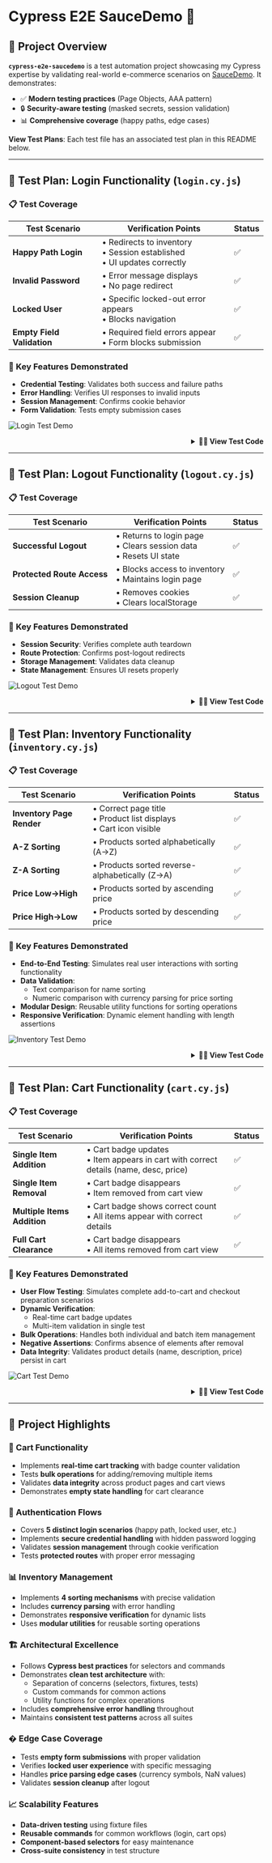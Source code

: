 # Cypress E2E SauceDemo 🛒

## 📌 Project Overview
**`cypress-e2e-saucedemo`** is a test automation project showcasing my Cypress expertise by validating real-world e-commerce scenarios on [SauceDemo](https://www.saucedemo.com/). It demonstrates:
- ✅ **Modern testing practices** (Page Objects, AAA pattern)
- 🔒 **Security-aware testing** (masked secrets, session validation)
- 📊 **Comprehensive coverage** (happy paths, edge cases)

**View Test Plans**: Each test file has an associated test plan in this README below.

---

## 🧪 Test Plan: Login Functionality (`login.cy.js`)

### 📋 Test Coverage

| Test Scenario              | Verification Points                          | Status |
|----------------------------|---------------------------------------------|--------|
| **Happy Path Login**       | • Redirects to inventory<br>• Session established<br>• UI updates correctly | ✅     |
| **Invalid Password**       | • Error message displays<br>• No page redirect | ✅     |
| **Locked User**           | • Specific locked-out error appears<br>• Blocks navigation | ✅     |
| **Empty Field Validation** | • Required field errors appear<br>• Form blocks submission | ✅     |

### 🚀 Key Features Demonstrated
- **Credential Testing**: Validates both success and failure paths
- **Error Handling**: Verifies UI responses to invalid inputs
- **Session Management**: Confirms cookie behavior
- **Form Validation**: Tests empty submission cases

![Login Test Demo](assets/gifs/login-demo.gif)

<div align="right">
<details>
<summary><b>👨‍💻 View Test Code</b></summary>
<div align="left">

```javascript
// login.cy.js
import { users } from '../fixtures/users';
import { loginSelectors, inventorySelectors } from '../support/selectors';

describe('SauceDemo Login Tests', () => {
  beforeEach(() => {
    cy.visit('/');
  });

  it('successfully logs in with valid credentials (Happy Path)', () => {
    // ACT: Login with valid credentials
    cy.get(loginSelectors.username).type(users.standard.username);
    cy.get(loginSelectors.password).type(users.standard.password, { log: false }); // Hide password in logs
    cy.get(loginSelectors.loginButton).click();

    // ASSERT: Verify successful login
    cy.url().should('include', '/inventory.html'); // Verify redirect
    cy.get(inventorySelectors.title).should('contain', 'Products'); // Verify UI update
    cy.getCookie('session-username').should('exist'); // Verify session cookie
  });

  it('displays error for invalid password', () => {
    // ACT: Login with invalid password
    cy.get(loginSelectors.username).type(users.standard.username);
    cy.get(loginSelectors.password).type('invalid_password');
    cy.get(loginSelectors.loginButton).click();

    // ASSERT: Verify error message and no redirect
    cy.url().should('eq', Cypress.config().baseUrl)
    cy.get(loginSelectors.errorMessage)
      .should('be.visible')
      .and('contain', 'Username and password do not match'); 
  });

  it('blocks locked-out users with descriptive error', () => {
    // ACT: Login with locked-out user credentials
    cy.get(loginSelectors.username).type(users.locked.username);
    cy.get(loginSelectors.password).type(users.locked.password, { log: false });
    cy.get(loginSelectors.loginButton).click();

    // ASSERT: Verify error message and no redirect
    cy.url().should('eq', Cypress.config().baseUrl);
    cy.get(loginSelectors.errorMessage)
      .should('be.visible')
      .and('contain', 'Sorry, this user has been locked out.'); 
  });

  it('validates required fields', () => {
    // ACT: Submit empty form
    cy.get(loginSelectors.loginButton).click();

    // ASSERT: Verify error message for empty username and password
    cy.get(loginSelectors.errorMessage)
      .should('be.visible')
      .and('contain', 'Username is required');
  });
});

```
</div>
</details>
</div>

---

## 🧪 Test Plan: Logout Functionality (`logout.cy.js`) 

### 📋 Test Coverage

| Test Scenario              | Verification Points                          | Status |
|----------------------------|---------------------------------------------|--------|
| **Successful Logout**      | • Returns to login page<br>• Clears session data<br>• Resets UI state | ✅     |
| **Protected Route Access** | • Blocks access to inventory<br>• Maintains login page | ✅     |
| **Session Cleanup**        | • Removes cookies<br>• Clears localStorage  | ✅     |

### 🚀 Key Features Demonstrated
- **Session Security**: Verifies complete auth teardown
- **Route Protection**: Confirms post-logout redirects
- **Storage Management**: Validates data cleanup
- **State Management**: Ensures UI resets properly

![Logout Test Demo](assets/gifs/logout-demo.gif)

<div align="right">
<details>
<summary><b>👨‍💻 View Test Code</b></summary>
<div align="left">

```javascript
// logout.cy.js
// @ts-nocheck
import { headerSelectors, loginSelectors } from "../support/selectors";
import { users } from "../fixtures/users";

describe('SauceDemo Logout Tests', () => {
    beforeEach(() => {
        // Clear session cookies and local storage before each test
        cy.clearCookies().clearLocalStorage();

        // Login before each test
        cy.login(users.standard.username, users.standard.password);
    });

    it('successfully logs out', () => {
        // ACT: Logout
        cy.get(headerSelectors.menuButton).click();
        cy.get(headerSelectors.logoutButton).click();

        // ASSERT: Verify successful logout
        cy.url().should('eq', Cypress.config().baseUrl);
        cy.get(loginSelectors.loginButton).should('be.visible');
    });

    it('should block access to inventory page after logout', () => {
        // ACT: Logout and try to access inventory page
        cy.get(headerSelectors.menuButton).click();
        cy.get(headerSelectors.logoutButton).click();

        // ASSERT: Verify error message and no redirect
        cy.url().should('eq', Cypress.config().baseUrl);
        cy.visit('/inventory.html', {
            failOnStatusCode: false, // Allow 404/403 without failing the test
          });
        cy.get(loginSelectors.errorMessage)
            .should('be.visible')
            .and('have.text', `Epic sadface: You can only access '/inventory.html' when you are logged in.`);
    });

    it('should clear session cookies after logout', () => {
        // ACT: Logout and check session cookie
        cy.get(headerSelectors.menuButton).click();
        cy.get(headerSelectors.logoutButton).click();

        // ASSERT: Verify session cookie is cleared
        cy.getCookie('session-username').should('be.null');
    });
});

```
</div>
</details>
</div>

---

## 🧪 Test Plan: Inventory Functionality (`inventory.cy.js`)

### 📋 Test Coverage

| Test Scenario              | Verification Points                          | Status |
|----------------------------|---------------------------------------------|--------|
| **Inventory Page Render**  | • Correct page title<br>• Product list displays<br>• Cart icon visible | ✅     |
| **A-Z Sorting**            | • Products sorted alphabetically (A→Z)       | ✅     |
| **Z-A Sorting**            | • Products sorted reverse-alphabetically (Z→A)| ✅     |
| **Price Low→High**         | • Products sorted by ascending price         | ✅     |
| **Price High→Low**         | • Products sorted by descending price        | ✅     |

### 🚀 Key Features Demonstrated
- **End-to-End Testing**: Simulates real user interactions with sorting functionality
- **Data Validation**: 
  - Text comparison for name sorting
  - Numeric comparison with currency parsing for price sorting
- **Modular Design**: Reusable utility functions for sorting operations
- **Responsive Verification**: Dynamic element handling with length assertions

![Inventory Test Demo](assets/gifs/inventory-demo.gif)

<div align="right">
<details>
<summary><b>👨‍💻 View Test Code</b></summary>
<div align="left">

```javascript
// inventory.cy.js
// @ts-nocheck
import { headerSelectors, inventorySelectors, loginSelectors } from "../support/selectors";
import { users } from "../fixtures/users";

const sortingOptions = {
    nameAZ: 'Name (A to Z)',
    nameZA: 'Name (Z to A)',
    priceLowHigh: 'Price (low to high)',
    priceHighLow: 'Price (high to low)'
};

const sortingUtils = {
    sortProductsBy: (sortOption) => {
        cy.get(inventorySelectors.sortDropdown).select(sortOption);
    },

    verifyProductOrder: (expectedItems) => {
        cy.get(inventorySelectors.inventoryItemName)
            .should('have.length', expectedItems.length)
            .then(($items) => {
                const actualItems = Cypress._.map($items, 'innerText');
                expect(actualItems).to.deep.equal(expectedItems);
            });
    },

    verifyPriceOrder: (expectedPrices) => {
        cy.get(inventorySelectors.inventoryItemPrice)
            .should('have.length', expectedPrices.length)
            .then(($prices) => {
                const priceTexts = Cypress._.map($prices, 'innerText');
                const actualPrices = priceTexts.map(text => {
                    const priceValue = parseFloat(text.replace('$', ''));
                    if (isNaN(priceValue)) {
                        throw new Error(`Failed to parse price from: "${text}"`);
                    }
                    return priceValue;
                });
                expect(actualPrices).to.deep.equal(expectedPrices);
            });
    }
};

describe('SauceDemo Inventory Tests', () => {
    beforeEach(() => {
        // Login before each test
        cy.login(users.standard.username, users.standard.password);
    });

    it('displays correct inventory page elements', () => {
        cy.get(inventorySelectors.title).should('contain', 'Products'); // Verify title
        cy.get(inventorySelectors.inventoryList).should('be.visible'); // Verify product list exists
        cy.get(inventorySelectors.inventoryItem).should('have.length.gt', 0); // Verify at least one product item exists
        cy.get(headerSelectors.cartIcon).should('be.visible'); // Verify cart icon exists
    });

    it('correctly sorts products by Name (A to Z)', () => {
        // ACT: Sort products by Name (A to Z)
        sortingUtils.sortProductsBy(sortingOptions.nameAZ);

        // ASSERT: Verify product order
        sortingUtils.verifyProductOrder([
            'Sauce Labs Backpack',
            'Sauce Labs Bike Light',
            'Sauce Labs Bolt T-Shirt',
            'Sauce Labs Fleece Jacket',
            'Sauce Labs Onesie',
            'Test.allTheThings() T-Shirt (Red)'
        ]);
    });

    it('correctly sorts products by Name (Z to A)', () => {
        // ACT: Sort products by Name (Z to A)
        sortingUtils.sortProductsBy(sortingOptions.nameZA);

        // ASSERT: Verify product order
        sortingUtils.verifyProductOrder([
            'Test.allTheThings() T-Shirt (Red)',
            'Sauce Labs Onesie',
            'Sauce Labs Fleece Jacket',
            'Sauce Labs Bolt T-Shirt',
            'Sauce Labs Bike Light',
            'Sauce Labs Backpack'
        ]);
    });

    it('correctly sorts products by Price (low to high)', () => {
        // ACT: Sort products by Price (low to high)
        sortingUtils.sortProductsBy(sortingOptions.priceLowHigh);

        // ASSERT: Verify product order
        sortingUtils.verifyPriceOrder([7.99, 9.99, 15.99, 15.99, 29.99, 49.99]);
    });

    it('correctly sorts products by Price (high to low)', () => {
        // ACT: Sort products by Price (high to low)
        sortingUtils.sortProductsBy(sortingOptions.priceHighLow);

        // ASSERT: Verify product order
        sortingUtils.verifyPriceOrder([49.99, 29.99, 15.99, 15.99, 9.99, 7.99]);
    });
});

```
</div>
</details>
</div>

---

## 🧪 Test Plan: Cart Functionality (`cart.cy.js`)

### 📋 Test Coverage

| Test Scenario              | Verification Points                          | Status |
|----------------------------|---------------------------------------------|--------|
| **Single Item Addition**    | • Cart badge updates<br>• Item appears in cart with correct details (name, desc, price) | ✅     |
| **Single Item Removal**     | • Cart badge disappears<br>• Item removed from cart view | ✅     |
| **Multiple Items Addition** | • Cart badge shows correct count<br>• All items appear with correct details | ✅     |
| **Full Cart Clearance**     | • Cart badge disappears<br>• All items removed from cart view | ✅     |

### 🚀 Key Features Demonstrated
- **User Flow Testing**: Simulates complete add-to-cart and checkout preparation scenarios
- **Dynamic Verification**: 
  - Real-time cart badge updates
  - Multi-item validation in single test
- **Bulk Operations**: Handles both individual and batch item management
- **Negative Assertions**: Confirms absence of elements after removal
- **Data Integrity**: Validates product details (name, description, price) persist in cart

![Cart Test Demo](assets/gifs/cart-demo.gif)

<div align="right">
<details>
<summary><b>👨‍💻 View Test Code</b></summary>
<div align="left">

```javascript
// cart.cy.js
// @ts-nocheck
import { headerSelectors, inventorySelectors, loginSelectors, cartSelectors } from "../support/selectors";
import { users } from "../fixtures/users";
import { items } from "../fixtures/items";

describe('SauceDemo Cart Tests', () => {
    beforeEach(() => {
        // Login before each test
        cy.login(users.standard.username, users.standard.password);
    });
    
    it('adds a single item to the cart', () => {
        const itemName = 'Sauce Labs Backpack';
        
        // ACT: Add item to cart
        cy.addItemToCart(itemName);

        // ASSERT: Verify item is in cart
        cy.get(headerSelectors.shoppingCartBadge).should('be.visible').and('contain', '1');
        cy.visitCartPage();
        cy.contains(cartSelectors.cartItem, itemName)
            .should('be.visible')
            .parentsUntil(cartSelectors.cartItem)
            .should('contain', itemName)
            .and('contain', items[itemName].desc)
            .and('contain', items[itemName].price);
    });

    it('removes an item from the cart', () => {
        const itemName = 'Sauce Labs Backpack';

        // ACT: Add and then remove item from cart
        cy.addItemToCart(itemName);
        cy.visitCartPage();
        cy.get(cartSelectors.removeButton).click();

        // ASSERT: Verify item is removed from cart
        cy.get(headerSelectors.shoppingCartBadge).should('not.exist');
        cy.contains(cartSelectors.cartItem, itemName).should('not.exist');
    });

    it('adds multiple items to the cart', () => {
        const itemsToAdd = ['Sauce Labs Backpack', 'Sauce Labs Bike Light', 'Sauce Labs Bolt T-Shirt'];

        // ACT: Add multiple items to cart
        itemsToAdd.forEach(item => cy.addItemToCart(item));

        // ASSERT: Verify all items are in cart
        cy.get(headerSelectors.shoppingCartBadge).should('be.visible').and('contain', '3');
        cy.visitCartPage();
        itemsToAdd.forEach(item => {
            cy.contains(cartSelectors.cartItem, item)
            .should('be.visible')
            .parentsUntil(cartSelectors.cartItem)
            .should('contain', item)
            .and('contain', items[item].desc)
            .and('contain', items[item].price);
        });
    });

    it('removes all items from the cart', () => {
        const itemsToAdd = ['Sauce Labs Backpack', 'Sauce Labs Bike Light', 'Sauce Labs Bolt T-Shirt'];

        // ACT: Add multiple items to cart
        itemsToAdd.forEach(item => cy.addItemToCart(item));
        cy.visitCartPage();

        // Remove all items from cart
        cy.removeAllItemsFromCart();

        // ASSERT: Verify cart is empty
        cy.get(headerSelectors.shoppingCartBadge).should('not.exist');
        cy.get(cartSelectors.cartItem).should('not.exist');
    });
});

```
</div>
</details>
</div>

---

## 🌟 Project Highlights

### 🛒 Cart Functionality
- Implements **real-time cart tracking** with badge counter validation
- Tests **bulk operations** for adding/removing multiple items
- Validates **data integrity** across product pages and cart views
- Demonstrates **empty state handling** for cart clearance

### 🔐 Authentication Flows
- Covers **5 distinct login scenarios** (happy path, locked user, etc.)
- Implements **secure credential handling** with hidden password logging
- Validates **session management** through cookie verification
- Tests **protected routes** with proper error messaging

### 📊 Inventory Management
- Implements **4 sorting mechanisms** with precise validation
- Includes **currency parsing** with error handling
- Demonstrates **responsive verification** for dynamic lists
- Uses **modular utilities** for reusable sorting operations

### 🏗️ Architectural Excellence
- Follows **Cypress best practices** for selectors and commands
- Demonstrates **clean test architecture** with:
  - Separation of concerns (selectors, fixtures, tests)
  - Custom commands for common actions
  - Utility functions for complex operations
- Includes **comprehensive error handling** throughout
- Maintains **consistent test patterns** across all suites

### � Edge Case Coverage
- Tests **empty form submissions** with proper validation
- Verifies **locked user experience** with specific messaging
- Handles **price parsing edge cases** (currency symbols, NaN values)
- Validates **session cleanup** after logout

### 📈 Scalability Features
- **Data-driven testing** using fixture files
- **Reusable commands** for common workflows (login, cart ops)
- **Component-based selectors** for easy maintenance
- **Cross-suite consistency** in test structure
